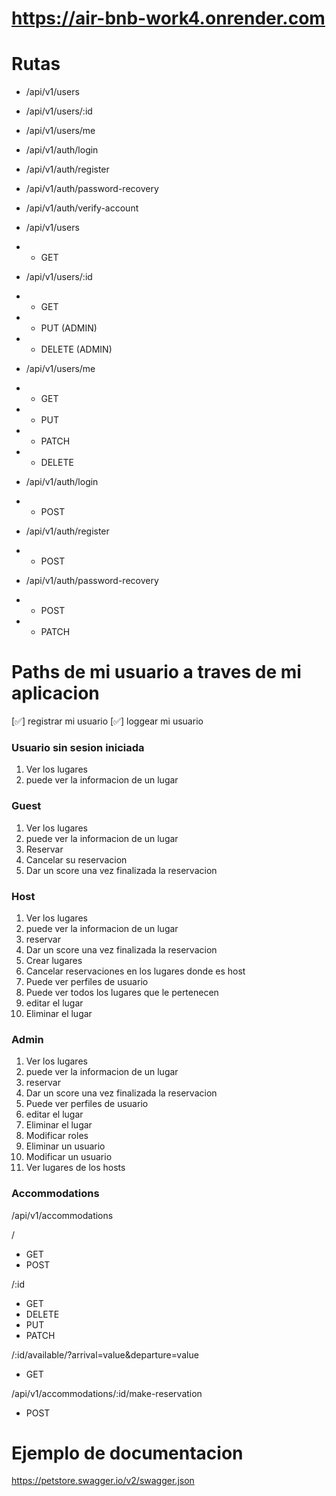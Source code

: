 # https://air-bnb-work4.onrender.com

# Rutas

- /api/v1/users
- /api/v1/users/:id
- /api/v1/users/me

- /api/v1/auth/login
- /api/v1/auth/register
- /api/v1/auth/password-recovery
- /api/v1/auth/verify-account

- /api/v1/users
- - GET 

- /api/v1/users/:id
- - GET  
- - PUT (ADMIN)
- - DELETE (ADMIN)

- /api/v1/users/me
- - GET
- - PUT
- - PATCH
- - DELETE

- /api/v1/auth/login
- - POST

- /api/v1/auth/register
- - POST

- /api/v1/auth/password-recovery
- - POST 
- - PATCH

# Paths de mi usuario a traves de  mi aplicacion

[✅] registrar mi usuario
[✅] loggear mi usuario

### Usuario sin sesion iniciada

1. Ver los lugares
2. puede ver la informacion de un lugar

### Guest

1. Ver los lugares
2. puede ver la informacion de un lugar
3. Reservar
4. Cancelar su reservacion
4. Dar un score una vez finalizada la reservacion

### Host

1. Ver los lugares
2. puede ver la informacion de un lugar
3. reservar
4. Dar un score una vez finalizada la reservacion
5. Crear lugares
6. Cancelar reservaciones en los lugares donde es host
7. Puede ver perfiles de usuario
8. Puede ver todos los lugares que le pertenecen
9. editar el lugar
10. Eliminar el lugar

### Admin

1. Ver los lugares
2. puede ver la informacion de un lugar
3. reservar
4. Dar un score una vez finalizada la reservacion
5. Puede ver perfiles de usuario
6. editar el lugar
7. Eliminar el lugar
8. Modificar roles
9. Eliminar un usuario
10. Modificar un usuario
11. Ver lugares de los hosts


### Accommodations

/api/v1/accommodations

/
- GET
- POST

/:id
- GET
- DELETE
- PUT
- PATCH

/:id/available/?arrival=value&departure=value
- GET 

/api/v1/accommodations/:id/make-reservation
- POST

# Ejemplo de documentacion 
https://petstore.swagger.io/v2/swagger.json